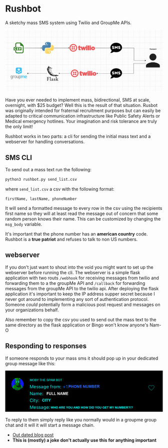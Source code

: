 # Rushbot
A sketchy mass SMS system using Twilio and GroupMe APIs. 

![img](imgs/flowchart.png)

Have you ever needed to implement mass, bidirectional, SMS at scale, overnight, 
with $25 budget? Well this is the result of that situation. Rusbot was 
originally intended for fraternal recruitment purposes but can easily be 
adapted to critical communication infrastructure like Public Safety Alerts or 
Medical emergency hotlines. Your imagination and risk tolerance are truly the only limit!

Rushbot works in two parts: a cli for sending the initial mass text 
and a webserver for handling conversations. 

## SMS CLI

To send out a mass text run the following: 
```bash
python3 rushbot.py send_list.csv
```
where `send_list.csv` a csv with the following format:
```
firstName, lastName, phoneNumber
```
It will send a formatted message to every row in the csv using the 
recipients first name so they will at least read the message out 
of concern that some random person knows their name. This can be 
customized by changing the `msg_body` variable.

It's important that the phone number has an **american country** code. Rushbot 
is a **true patriot** and refuses to talk to non US numbers. 

## webserver

If you don't just want to shout into the void you might want to set up 
the webserver before running the cli. The webserver is a simple flask application
with two routs `/webhook` for receiving messages from twilio and forwarding them to 
a the groupMe API and `/callback` for forwarding messages from the groupMe API to 
the twilio api. After deploying the flask application it's important to keep 
the IP address supper secret because I never got around to implementing any sort 
of authentication protocol. Someone *could* potentially form a malicious post 
request and messages on your organizations behalf. 

Also remember to copy the csv you used to send out the mass text to the same 
directory as the flask application or Bingo won't know anyone's Nam-O  

## Responding to responses 
If someone responds to your mass sms it should pop up in your dedicated group message 
like this:

![img](imgs/mobythespambot.png)

To reply to them simply reply like you normally would in a groupme group chat and it will 
it will start a message chain. 

- [Out dated blog post](https://notjoemartinez.com/blog/automated_sms_with_twilio_and_groupme/)
- **This is (mostly) a joke don't actually use this for anything important**


